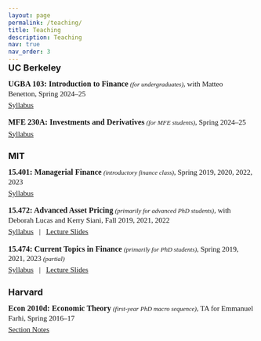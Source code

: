 ```yaml
---
layout: page
permalink: /teaching/
title: Teaching
description: Teaching
nav: true
nav_order: 3
---
```


<p style="margin-top: -15px; font-size: 18px;"><b>UC Berkeley</b></p>

<p style="margin-top: -5px; font-size: 16px; font-family: Minion-Pro,Serif; line-height: 1.3;"><b>UGBA 103: Introduction to Finance</b><span style="font-size: 15px;"> <span style="font-size: 13px;"><em>(for undergraduates)</em></span>, with Matteo Benetton, Spring 2024–25</span></p>
<p style="margin-top: -12.5px; margin-bottom: 10px; margin-right: 10px; font-size: 15px; font-family: Minion-Pro,Serif; line-height: 1.3;"><a href="{{ 'UGBA103_Syllabus2025.pdf' | prepend: '/assets/teaching/' | relative_url}}">Syllabus</a></p>

<p style="margin-top: 15px; font-size: 16px; font-family: Minion-Pro,Serif; line-height: 1.3;"><b>MFE 230A: Investments and Derivatives</b><span style="font-size: 15px;"> <span style="font-size: 13px;"><em>(for MFE students)</em></span>, Spring 2024–25</span></p>
<p style="margin-top: -12.5px; margin-bottom: 10px; margin-right: 10px; font-size: 15px; font-family: Minion-Pro,Serif; line-height: 1.3;"><a href="{{ 'Syllabus-MFE-230A-2025.pdf' | prepend: '/assets/teaching/' | relative_url}}">Syllabus</a></p>

<p style="margin-top: 24px; font-size: 18px;"><b>MIT</b></p>

<p style="margin-top: -5px; font-size: 16px; font-family: Minion-Pro,Serif; line-height: 1.3;"><b>15.401: Managerial Finance</b><span style="font-size: 15px;"> <span style="font-size: 13px;"><em>(introductory finance class)</em></span>, Spring 2019, 2020, 2022, 2023</span></p>
<p style="margin-top: -12.5px; margin-bottom: 10px; margin-right: 10px; font-size: 15px; font-family: Minion-Pro,Serif; line-height: 1.3;"><a href="{{ 'Syllabus-15.401-CD-S23.pdf' | prepend: '/assets/teaching/' | relative_url}}">Syllabus</a></p>

<p style="margin-top: 15px; font-size: 16px; font-family: Minion-Pro,Serif; line-height: 1.3;"><b>15.472: Advanced Asset Pricing</b><span style="font-size: 15px;"> <span style="font-size: 13px;"><em>(primarily for advanced PhD students)</em></span>, with Deborah Lucas and Kerry Siani, Fall 2019, 2021, 2022</span></p>
<p style="margin-top: -12.5px; margin-bottom: 10px; margin-right: 10px; font-size: 15px; font-family: Minion-Pro,Serif; line-height: 1.3;"><a href="{{ 'Syllabus_15.472_Fall2022.pdf' | prepend: '/assets/teaching/' | relative_url}}">Syllabus</a>&nbsp;&nbsp; | &nbsp;&nbsp;<a href="{{ '15.472_F22_LazarusSlides.zip' | prepend: '/assets/teaching/zip/' | relative_url}}">Lecture Slides</a></p>

<p style="margin-top: 15px; font-size: 16px; font-family: Minion-Pro,Serif; line-height: 1.3;"><b>15.474: Current Topics in Finance</b><span style="font-size: 15px;"> <span style="font-size: 13px;"><em>(primarily for PhD students)</em></span>, Spring 2019, 2021, 2023 <span style="font-size: 13px;"><em>(partial)</em></span></span></p>
<p style="margin-top: -12.5px; margin-bottom: 10px; margin-right: 10px; font-size: 15px; font-family: Minion-Pro,Serif; line-height: 1.3;"><a href="{{ 'Syllabus_15.474_Spring2021.pdf' | prepend: '/assets/teaching/' | relative_url}}">Syllabus</a>&nbsp;&nbsp; | &nbsp;&nbsp;<a href="{{ '15.474_S23_LazarusSlides.zip' | prepend: '/assets/teaching/zip/' | relative_url}}">Lecture Slides</a></p>

<p style="margin-top: 24px; font-size: 18px;"><b>Harvard</b></p>
<p style="margin-top: -5px; font-size: 16px; font-family: Minion-Pro,Serif; line-height: 1.3;"><b>Econ 2010d: Economic Theory</b><span style="font-size: 15px;"> <span style="font-size: 13px;"><em>(first-year PhD macro sequence)</em></span>, TA for Emmanuel Farhi, Spring 2016–17</span>
<p style="margin-top: -12.5px; margin-bottom: 10px; margin-right: 10px; font-size: 15px; font-family: Minion-Pro,Serif; line-height: 1.3;"><a href="{{ 'LazarusMacroSections.zip' | prepend: '/assets/teaching/zip/' | relative_url}}">Section Notes</a></p>
